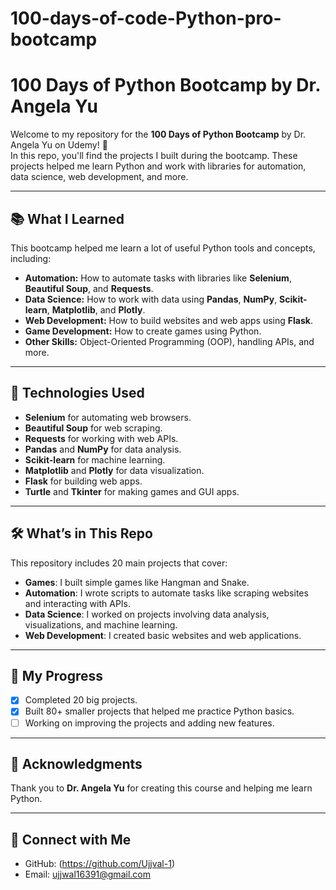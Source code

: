 # 100-days-of-code-Python-pro-bootcamp
# 100 Days of Python Bootcamp by Dr. Angela Yu

Welcome to my repository for the **100 Days of Python Bootcamp** by Dr. Angela Yu on Udemy! 🚀  
In this repo, you'll find the projects I built during the bootcamp. These projects helped me learn Python and work with libraries for automation, data science, web development, and more.  

---

## 📚 What I Learned

This bootcamp helped me learn a lot of useful Python tools and concepts, including:
- **Automation:** How to automate tasks with libraries like **Selenium**, **Beautiful Soup**, and **Requests**.
- **Data Science:** How to work with data using **Pandas**, **NumPy**, **Scikit-learn**, **Matplotlib**, and **Plotly**.
- **Web Development:** How to build websites and web apps using **Flask**.
- **Game Development:** How to create games using Python.
- **Other Skills:** Object-Oriented Programming (OOP), handling APIs, and more.

---

## 🔧 Technologies Used

- **Selenium** for automating web browsers.
- **Beautiful Soup** for web scraping.
- **Requests** for working with web APIs.
- **Pandas** and **NumPy** for data analysis.
- **Scikit-learn** for machine learning.
- **Matplotlib** and **Plotly** for data visualization.
- **Flask** for building web apps.
- **Turtle** and **Tkinter** for making games and GUI apps.

---

## 🛠️ What’s in This Repo

This repository includes 20 main projects that cover:
- **Games**: I built simple games like Hangman and Snake.
- **Automation**: I wrote scripts to automate tasks like scraping websites and interacting with APIs.
- **Data Science**: I worked on projects involving data analysis, visualizations, and machine learning.
- **Web Development**: I created basic websites and web applications.

---

## 🚀 My Progress

- [x] Completed 20 big projects.
- [x] Built 80+ smaller projects that helped me practice Python basics.
- [ ] Working on improving the projects and adding new features.

---

## 🙏 Acknowledgments

Thank you to **Dr. Angela Yu** for creating this course and helping me learn Python.  

---

## 📱 Connect with Me

- GitHub: (https://github.com/Ujjval-1)
- Email: ujjwal16391@gmail.com
